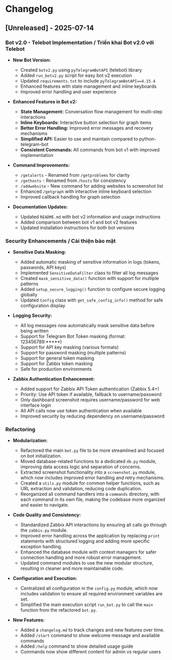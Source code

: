 # Changelog

## [Unreleased] - 2025-07-14

### Bot v2.0 - Telebot Implementation / Triển khai Bot v2.0 với Telebot

- **New Bot Version:**
  - Created `botv2.py` using `pyTelegramBotAPI` (telebot) library
  - Added `run_botv2.py` script for easy bot v2 execution
  - Updated `requirements.txt` to include `pyTelegramBotAPI==4.15.4`
  - Enhanced features with state management and inline keyboards
  - Improved error handling and user experience

- **Enhanced Features in Bot v2:**
  - **State Management:** Conversation flow management for multi-step interactions
  - **Inline Keyboards:** Interactive button selection for graph items
  - **Better Error Handling:** Improved error messages and recovery mechanisms
  - **Simplified API:** Easier to use and maintain compared to python-telegram-bot
  - **Consistent Commands:** All commands from bot v1 with improved implementation

- **Command Improvements:**
  - `/getalerts` - Renamed from `/getproblems` for clarity
  - `/gethosts` - Renamed from `/hosts` for consistency
  - `/addwebsite` - New command for adding websites to screenshot list
  - Enhanced `/getgraph` with interactive inline keyboard selection
  - Improved callback handling for graph selection

- **Documentation Updates:**
  - Updated `README.md` with bot v2 information and usage instructions
  - Added comparison between bot v1 and bot v2 features
  - Updated installation instructions for both bot versions

### Security Enhancements / Cải thiện bảo mật

- **Sensitive Data Masking:**
  - Added automatic masking of sensitive information in logs (tokens, passwords, API keys)
  - Implemented `SensitiveDataFilter` class to filter all log messages
  - Created `mask_sensitive_data()` function with support for multiple patterns
  - Added `setup_secure_logging()` function to configure secure logging globally
  - Updated `Config` class with `get_safe_config_info()` method for safe configuration display

- **Logging Security:**
  - All log messages now automatically mask sensitive data before being written
  - Support for Telegram Bot Token masking (format: 123456789:*****)
  - Support for API key masking (various formats)
  - Support for password masking (multiple patterns)
  - Support for general token masking
  - Support for Zabbix token masking
  - Safe for production environments

- **Zabbix Authentication Enhancement:**
  - Added support for Zabbix API Token authentication (Zabbix 5.4+)
  - Priority: Use API token if available, fallback to username/password
  - Only dashboard screenshot requires username/password for web interface login
  - All API calls now use token authentication when available
  - Improved security by reducing dependency on username/password

### Refactoring

- **Modularization:**
  - Refactored the main `bot.py` file to be more streamlined and focused on bot initialization.
  - Moved database-related functions to a dedicated `db.py` module, improving data access logic and separation of concerns.
  - Extracted screenshot functionality into a `screenshot.py` module, which now includes improved error handling and retry mechanisms.
  - Created a `utils.py` module for common helper functions, such as URL extraction and validation, reducing code duplication.
  - Reorganized all command handlers into a `commands` directory, with each command in its own file, making the codebase more organized and easier to navigate.

- **Code Quality and Consistency:**
  - Standardized Zabbix API interactions by ensuring all calls go through the `zabbix.py` module.
  - Improved error handling across the application by replacing `print` statements with structured logging and adding more specific exception handling.
  - Enhanced the database module with context managers for safer connection handling and more robust error management.
  - Updated command modules to use the new modular structure, resulting in cleaner and more maintainable code.

- **Configuration and Execution:**
  - Centralized all configuration in the `config.py` module, which now includes validation to ensure all required environment variables are set.
  - Simplified the main execution script `run_bot.py` to call the `main` function from the refactored `bot.py`.

- **New Features:**
  - Added a `changelog.md` to track changes and new features over time.
  - Added `/start` command to show welcome message and available commands
  - Added `/help` command to show detailed usage guide
  - Commands now show different content for admin vs regular users
